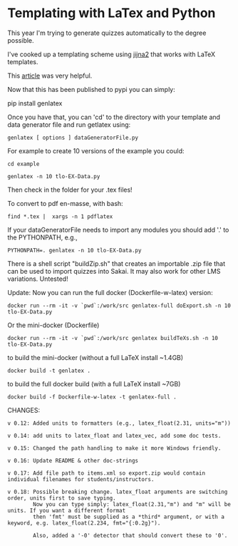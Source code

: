 # Templating with LaTex and Python

This year I'm trying to generate quizzes automatically to the degree possible.

I've cooked up a templating scheme using [jijna2](https://jinja.palletsprojects.com/en/2.11.x/) that works with LaTeX templates.

This [article](http://eosrei.net/articles/2015/11/latex-templates-python-and-jinja2-generate-pdfs) was very helpful.

Now that this has been published to pypi you can simply:

pip install genlatex

Once you have that, you can 'cd' to the directory with your template and data generator file and run getlatex using:

    genlatex [ options ] dataGeneratorFile.py

For example to create 10 versions of the example you could:

    cd example

    genlatex -n 10 tlo-EX-Data.py

Then check in the folder for your .tex files!

To convert to pdf en-masse, with bash:

    find *.tex |  xargs -n 1 pdflatex

If your dataGeneratorFile needs to import any modules you should add '.' to the PYTHONPATH, e.g.,

    PYTHONPATH=. genlatex -n 10 tlo-EX-Data.py

There is a shell script "buildZip.sh" that creates an importable .zip file that can be used to import quizzes into Sakai. It may also work for other LMS variations. Untested!

Update: Now you can run the full docker (Dockerfile-w-latex) version:

    docker run --rm -it -v `pwd`:/work/src genlatex-full doExport.sh -n 10 tlo-EX-Data.py

Or the mini-docker (Dockerfile)

    docker run --rm -it -v `pwd`:/work/src genlatex buildTeXs.sh -n 10 tlo-EX-Data.py

to build the mini-docker (without a full LaTeX install ~1.4GB)

    docker build -t genlatex .

to build the full docker build (with a full LaTeX install ~7GB)

    docker build -f Dockerfile-w-latex -t genlatex-full .

CHANGES:

    v 0.12: Added units to formatters (e.g., latex_float(2.31, units="m"))

    v 0.14: add units to latex_float and latex_vec, add some doc tests.

    v 0.15: Changed the path handling to make it more Windows friendly.

    v 0.16: Update README & other doc-strings

    v 0.17: Add file path to items.xml so export.zip would contain individual filenames for students/instructors.

    v 0.18: Possible breaking change. latex_float arguments are switching order, units first to save typing.
            Now you can type simply: latex_float(2.31,"m") and "m" will be units. If you want a different format
            then 'fmt' must be supplied as a *third* argument, or with a keyword, e.g. latex_float(2.234, fmt="{:0.2g}").

            Also, added a '-0' detector that should convert these to '0'.

